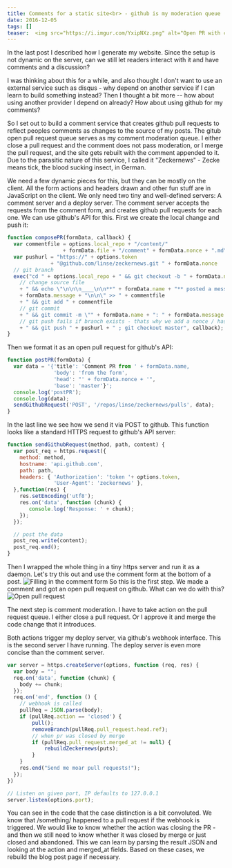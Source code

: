 ```yaml
---
title: Comments for a static site<br> - github is my moderation queue
date: 2016-12-05
tags: []
teaser:  <img src="https://i.imgur.com/YxipNXz.png" alt="Open PR with comment"> How to make comments into pull requests that modify the site's source to append the comment to it, and rebuild it on merge.
---
```

In the last post I described how I generate my website. 
Since the setup is not dynamic on the server, can we still let readers interact with it and have comments and a discussion?

I was thinking about this for a while, and also thought I don't want to use an external service such as disqus - why depend on another service if I can learn to build something instead? Then I thought a bit more -- how about using another provider I depend on already? How about using github for my comments?

So I set out to build a comment service that creates github pull requests to reflect peoples comments as changes to the source of my posts.
The gitub open pull request queue serves as my comment moderation queue. I either close a pull request and the comment does not pass moderation, or I merge the pull request, and the site gets rebuilt with the comment appended to it.
Due to the parasitic nature of this service, I called it "Zeckernews" - Zecke means tick, the blood sucking insect, in German.

We need a few dynamic pieces for this, but they can be mostly on the client. All the form actions and headers drawn and other fun stuff are in JavaScript on the client.
We only need two tiny and well-defined servers: A comment server and a deploy server.
The comment server accepts the requests from the comment form, and creates github pull requests for each one.
We can use github's API for this.
First we create the local change and push it:

```` javascript
function composePR(formData, callback) {
  var commentfile = options.local_repo + "/content/" 
                  + formData.file + "/comment" + formData.nonce + ".md";
  var pushurl = "https://" + options.token 
              + "@github.com/linse/zeckernews.git " + formData.nonce 
  // git branch
  exec("cd " + options.local_repo + " && git checkout -b " + formData.nonce
    // change source file
    + " && echo \"\n\n\n____\n\n**" + formData.name + "** posted a message:\n\n> " 
    + formData.message + "\n\n\" >> " + commentfile
    + " && git add " + commentfile
    // git commit
    + " && git commit -m \"" + formData.name + ": " + formData.message + "\" content"
    // git push fails if branch exists - thats why we add a nonce / hash
    + " && git push " + pushurl + " ; git checkout master", callback);
}
````

Then we format it as an open pull request for github's API:

```` javascript
function postPR(formData) {
  var data = '{'title': 'Comment PR from ' + formData.name,
               'body': 'from the form',
               'head': "' + formData.nonce + '",
               'base': 'master'}';
  console.log('postPR');
  console.log(data);
  sendGithubRequest('POST', '/repos/linse/zeckernews/pulls', data);
}
````

In the last line we see how we send it via POST to github. 
This function looks like a standard HTTPS request to github's API server:

```` javascript
function sendGithubRequest(method, path, content) {
  var post_req = https.request({
    method: method,
    hostname: 'api.github.com',
    path: path,
    headers: { 'Authorization': 'token '+ options.token,
               'User-Agent': 'zeckernews' },
  },function(res) {
    res.setEncoding('utf8');
    res.on('data', function (chunk) {
       console.log('Response: ' + chunk);
    });
  });

  // post the data
  post_req.write(content);
  post_req.end();
}
````

Then I wrapped the whole thing in a tiny https server and run it as a daemon. Let's try this out and use the comment form at the bottom of a post.
![Filling in the comment form](http://i.imgur.com/uuPsU4h.png)
So this is the first step. We made a comment and got an open pull request on github.
What can we do with this?
![Open pull request](http://i.imgur.com/YxipNXz.png)

The next step is comment moderation. I have to take action on the pull request queue.
I either close a pull request. 
<PIC OF ME CLOSING IT>
Or I approve it and merge the code change that it introduces.
<PIC OF ME MERGING IT>

Both actions trigger my deploy server, via github's webhook interface. 
This is the second server I have running. The deploy server is even more concise than the comment server.

```` javascript
var server = https.createServer(options, function (req, res) {
  var body = "";
  req.on('data', function (chunk) {
    body += chunk;
  });
  req.on('end', function () {
    // webhook is called
    pullReq = JSON.parse(body);
    if (pullReq.action == 'closed') {
        pull();
        removeBranch(pullReq.pull_request.head.ref);
        // when pr was closed by merge
        if (pullReq.pull_request.merged_at != null) {
            rebuildZeckernews(puts);
        }
    }
    res.end("Send me moar pull requests!");
  });
})

// Listen on given port, IP defaults to 127.0.0.1
server.listen(options.port);
````

You can see in the code that the case distinction is a bit convoluted.
We know that /something/ happened to a pull request if the webhook is triggered.
We would like to know whether the action was closing the PR - and then we still need to know whether it was closed by merge or just closed and abandoned.
This we can learn by parsing the result JSON and looking at the action and merged_at fields.
Based on these cases, we rebuild the blog post page if necessary.

